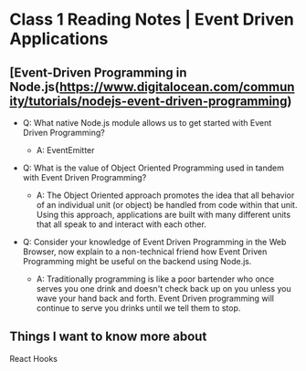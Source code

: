 # Class 1 Reading Notes | Event Driven Applications

## [Event-Driven Programming in Node.js(<https://www.digitalocean.com/community/tutorials/nodejs-event-driven-programming>)

- Q: What native Node.js module allows us to get started with Event Driven Programming?

  - A: EventEmitter

- Q: What is the value of Object Oriented Programming used in tandem with Event Driven Programming?

  - A: The Object Oriented approach promotes the idea that all behavior of an individual unit (or object) be handled from code within that unit. Using this approach, applications are built with many different units that all speak to and interact with each other.

- Q: Consider your knowledge of Event Driven Programming in the Web Browser, now explain to a non-technical friend how Event Driven Programming might be useful on the backend using Node.js.

  - A: Traditionally programming is like a poor bartender who once serves you one drink and doesn't check back up on you unless you wave your hand back and forth. Event Driven programming will continue to serve you drinks until we tell them to stop.

## Things I want to know more about

React Hooks